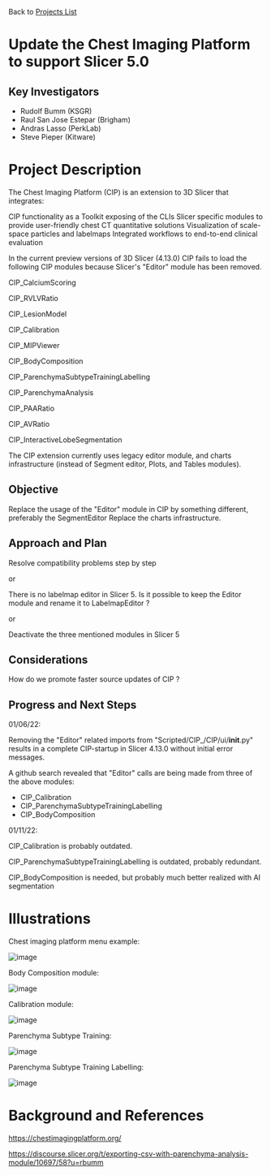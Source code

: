 Back to [Projects List](../../README.md#ProjectsList)

# Update the Chest Imaging Platform to support Slicer 5.0

## Key Investigators

- Rudolf Bumm  (KSGR)
- Raul San Jose Estepar (Brigham)
- Andras Lasso (PerkLab)
- Steve Pieper (Kitware)

# Project Description

<!-- Add a short paragraph describing the project. -->
The Chest Imaging Platform (CIP) is an extension to 3D Slicer that integrates:

CIP functionality as a Toolkit exposing of the CLIs
Slicer specific modules to provide user-friendly chest CT quantitative solutions
Visualization of scale-space particles and labelmaps
Integrated workflows to end-to-end clinical evaluation

In the current preview versions of 3D Slicer (4.13.0) CIP fails to load the following CIP modules because Slicer's "Editor" module has been removed.    

CIP_CalciumScoring

CIP_RVLVRatio

CIP_LesionModel

CIP_Calibration

CIP_MIPViewer

CIP_BodyComposition

CIP_ParenchymaSubtypeTrainingLabelling

CIP_ParenchymaAnalysis

CIP_PAARatio

CIP_AVRatio

CIP_InteractiveLobeSegmentation

The CIP extension currently uses legacy editor module, and charts infrastructure (instead of Segment editor, Plots, and Tables modules).

## Objective

Replace the usage of the "Editor" module in CIP by something different, preferably the SegmentEditor
Replace the charts infrastructure. 


## Approach and Plan

Resolve compatibility problems step by step 

or 

There is no labelmap editor in Slicer 5. Is it possible to keep the Editor module and rename it to LabelmapEditor ? 

or 

Deactivate the three mentioned modules in Slicer 5

## Considerations 

How do we promote faster source updates of CIP ?  


## Progress and Next Steps

01/06/22:

Removing the "Editor" related imports from "Scripted/CIP_/CIP/ui/__init__.py" results in a complete CIP-startup in Slicer 4.13.0 without initial error messages. 

A github search revealed that "Editor" calls are being made from three of the above modules:  

- CIP_Calibration
- CIP_ParenchymaSubtypeTrainingLabelling
- CIP_BodyComposition 

01/11/22: 

CIP_Calibration is probably outdated.

CIP_ParenchymaSubtypeTrainingLabelling is outdated, probably redundant. 

CIP_BodyComposition is needed, but probably much better realized with AI segmentation 



# Illustrations

Chest imaging platform menu example: 

![image](https://user-images.githubusercontent.com/18140094/148950587-b77213a2-f522-4cc6-a13f-7fb91b57f2f3.png)




Body Composition module:

![image](https://user-images.githubusercontent.com/18140094/148948731-bdb76667-9380-4f0c-b98a-7eaf27aa942b.png)



Calibration module:

![image](https://user-images.githubusercontent.com/18140094/148948945-9c7d710c-add3-46ba-b774-4bcf35a05f51.png)



Parenchyma Subtype Training:

![image](https://user-images.githubusercontent.com/18140094/148949201-7de68dd3-9794-4f79-b323-d2ed02b4db12.png)



Parenchyma Subtype Training Labelling:

![image](https://user-images.githubusercontent.com/18140094/148949387-28de3db1-1323-44a8-8d01-c298a20661f1.png)





# Background and References

https://chestimagingplatform.org/

https://discourse.slicer.org/t/exporting-csv-with-parenchyma-analysis-module/10697/58?u=rbumm



